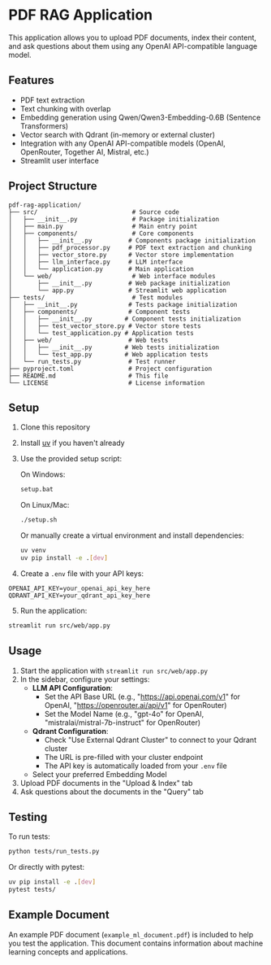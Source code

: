 # PDF RAG Application

This application allows you to upload PDF documents, index their content, and ask questions about them using any OpenAI API-compatible language model.

## Features

- PDF text extraction
- Text chunking with overlap
- Embedding generation using Qwen/Qwen3-Embedding-0.6B (Sentence Transformers)
- Vector search with Qdrant (in-memory or external cluster)
- Integration with any OpenAI API-compatible models (OpenAI, OpenRouter, Together AI, Mistral, etc.)
- Streamlit user interface

## Project Structure

```
pdf-rag-application/
├── src/                          # Source code
│   ├── __init__.py               # Package initialization
│   ├── main.py                   # Main entry point
│   ├── components/               # Core components
│   │   ├── __init__.py          # Components package initialization
│   │   ├── pdf_processor.py     # PDF text extraction and chunking
│   │   ├── vector_store.py      # Vector store implementation
│   │   ├── llm_interface.py     # LLM interface
│   │   └── application.py       # Main application
│   └── web/                      # Web interface modules
│       ├── __init__.py          # Web package initialization
│       └── app.py               # Streamlit web application
├── tests/                        # Test modules
│   ├── __init__.py              # Tests package initialization
│   ├── components/              # Component tests
│   │   ├── __init__.py         # Component tests initialization
│   │   ├── test_vector_store.py # Vector store tests
│   │   └── test_application.py # Application tests
│   ├── web/                     # Web tests
│   │   ├── __init__.py         # Web tests initialization
│   │   └── test_app.py         # Web application tests
│   └── run_tests.py             # Test runner
├── pyproject.toml               # Project configuration
├── README.md                    # This file
└── LICENSE                      # License information
```

## Setup

1. Clone this repository
2. Install [uv](https://github.com/astral-sh/uv) if you haven't already
3. Use the provided setup script:

   On Windows:
   ```bash
   setup.bat
   ```

   On Linux/Mac:
   ```bash
   ./setup.sh
   ```

   Or manually create a virtual environment and install dependencies:
   ```bash
   uv venv
   uv pip install -e .[dev]
   ```

4. Create a `.env` file with your API keys:

```
OPENAI_API_KEY=your_openai_api_key_here
QDRANT_API_KEY=your_qdrant_api_key_here
```

5. Run the application:

```bash
streamlit run src/web/app.py
```

## Usage

1. Start the application with `streamlit run src/web/app.py`
2. In the sidebar, configure your settings:
   - **LLM API Configuration**:
     - Set the API Base URL (e.g., "https://api.openai.com/v1" for OpenAI, "https://openrouter.ai/api/v1" for OpenRouter)
     - Set the Model Name (e.g., "gpt-4o" for OpenAI, "mistralai/mistral-7b-instruct" for OpenRouter)
   - **Qdrant Configuration**:
     - Check "Use External Qdrant Cluster" to connect to your Qdrant cluster
     - The URL is pre-filled with your cluster endpoint
     - The API key is automatically loaded from your `.env` file
   - Select your preferred Embedding Model
3. Upload PDF documents in the "Upload & Index" tab
4. Ask questions about the documents in the "Query" tab

## Testing

To run tests:

```bash
python tests/run_tests.py
```

Or directly with pytest:

```bash
uv pip install -e .[dev]
pytest tests/
```

## Example Document

An example PDF document (`example_ml_document.pdf`) is included to help you test the application. This document contains information about machine learning concepts and applications.